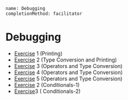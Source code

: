 ```ngMeta
name: Debugging
completionMethod: facilitator
```
# Debugging

* [Exercise](http://navgurukul.org/python/debugging/basic_debugging.py) 1 (Printing)
* [Exercise](http://navgurukul.org/python/debugging/basic_debugging.1.2.py) 2 (Type Conversion and Printing)
* [Exercise](http://navgurukul.org/python/debugging/basic_debugging.1.3.py) 3 (Operators and Type Conversion)
* [Exercise](http://navgurukul.org/python/debugging/basic_debugging.1.4.py) 4 (Operators and Type Conversion)
* [Exercise](http://navgurukul.org/python/debugging/debugging-2.py) 5 (Operators and Type Conversion)
* [Exercise](http://navgurukul.org/python/debugging/debugging-1.py) 2 (Conditionals-1)
* [Exercise](http://navgurukul.org/python/debugging/debugging-4.py)3 ( Conditionals-2)

